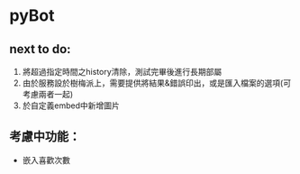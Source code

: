 # pyBot

## next to do:
1. 將超過指定時間之history清除，測試完畢後進行長期部屬
2. 由於服務設於樹梅派上，需要提供將結果&錯誤印出，或是匯入檔案的選項(可考慮兩者一起)
3. 於自定義embed中新增圖片


## 考慮中功能：
* 嵌入喜歡次數